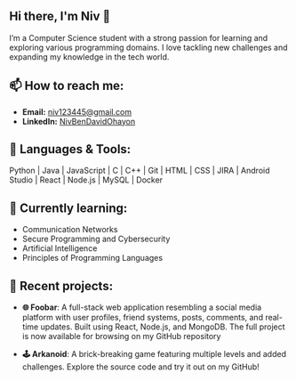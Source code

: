 ## Hi there, I'm Niv 👋

I’m a Computer Science student with a strong passion for learning and exploring various programming domains.
I love tackling new challenges and expanding my knowledge in the tech world.

## 📫 How to reach me:

- **Email:** niv123445@gmail.com  
- **LinkedIn:** [NivBenDavidOhayon](https://www.linkedin.com/in/niv-ben-david-ohayon/)


## 🔧 Languages & Tools:

Python | Java | JavaScript | C | C++ | Git | HTML | CSS | JIRA | Android Studio | React | Node.js | MySQL | Docker

## 🌱 Currently learning:

- Communication Networks
- Secure Programming and Cybersecurity
- Artificial Intelligence
- Principles of Programming Languages

## 🎯 Recent projects:

- **🌐 Foobar**: A full-stack web application resembling a social media platform with user profiles, friend systems, posts, comments, and real-time updates. Built using React, Node.js, and MongoDB. The full project is now available for browsing on my GitHub repository
  
- **🕹️ Arkanoid**: A brick-breaking game featuring multiple levels and added challenges. Explore the source code and try it out on my GitHub!
